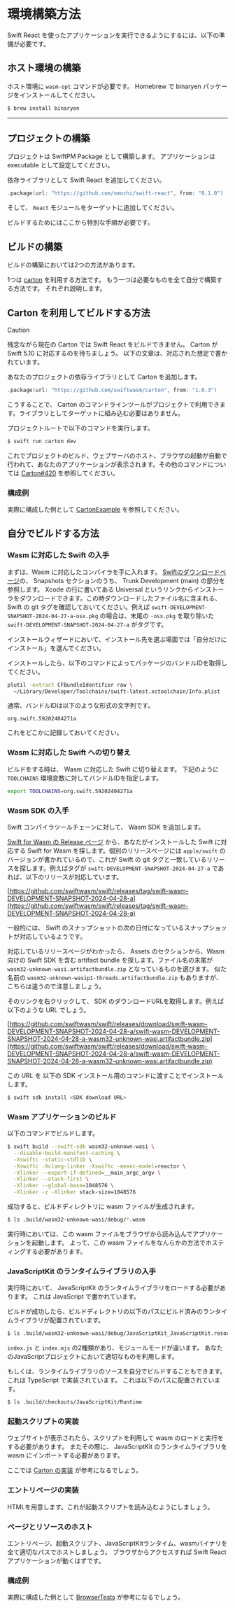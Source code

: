 # 環境構築方法

Swift React を使ったアプリケーションを実行できるようにするには、以下の準備が必要です。

## ホスト環境の構築

ホスト環境に `wasm-opt` コマンドが必要です。 Homebrew で binaryen パッケージをインストールしてください。

```sh
$ brew install binaryen
```

---

## プロジェクトの構築

プロジェクトは SwiftPM Package として構築します。
アプリケーションは executable として設定してください。

依存ライブラリとして Swift React を追加してください。

```swift
.package(url: "https://github.com/omochi/swift-react", from: "0.1.0")
```

そして、 `React` モジュールをターゲットに追加してください。

ビルドするためにはここから特別な手順が必要です。

## ビルドの構築

ビルドの構築においては2つの方法があります。

1つは [carton](https://github.com/swiftwasm/carton) を利用する方法です。
もう一つは必要なものを全て自分で構築する方法です。
それぞれ説明します。

## Carton を利用してビルドする方法

> [!CAUTION]
> 残念ながら現在の Carton では Swift React をビルドできません。
> Carton が Swift 5.10 に対応するのを待ちましょう。
> 以下の文章は、対応された想定で書かれています。

あなたのプロジェクトの依存ライブラリとして Carton を追加します。

```swift
.package(url: "https://github.com/swiftwasm/carton", from: "1.0.3")
```

こうすることで、 Carton のコマンドラインツールがプロジェクトで利用できます。ライブラリとしてターゲットに組み込む必要はありません。

プロジェクトルートで以下のコマンドを実行します。

```sh
$ swift run carton dev
```

これでプロジェクトのビルド、ウェブサーバのホスト、ブラウザの起動が自動で行われて、あなたのアプリケーションが表示されます。その他のコマンドについては [Carton#420](https://github.com/swiftwasm/carton/pull/420) を参照してください。

### 構成例

実際に構成した例として [CartonExample](../CartonExample) を参照してください。

## 自分でビルドする方法

### Wasm に対応した Swift の入手

まずは、Wasm に対応したコンパイラを手に入れます。
[Swiftのダウンロードページ](https://www.swift.org/download)の、 Snapshots セクションのうち、 Trunk Development (main) の部分を参照します。 Xcode の行に書いてある Universal というリンクからインストーラをダウンロードできます。この時ダウンロードしたファイル名に含まれる、 Swift の git タグを確認しておいてください。例えば `swift-DEVELOPMENT-SNAPSHOT-2024-04-27-a-osx.pkg` の場合は、末尾の `-osx.pkg` を取り除いた `swift-DEVELOPMENT-SNAPSHOT-2024-04-27-a` がタグです。

インストールウィザードにおいて、インストール先を選ぶ場面では「自分だけにインストール」を選んでください。

インストールしたら、以下のコマンドによってパッケージのバンドルIDを取得してください。

```sh
plutil -extract CFBundleIdentifier raw \
  ~/Library/Developer/Toolchains/swift-latest.xctoolchain/Info.plist
```

通常、バンドルIDは以下のような形式の文字列です。

```
org.swift.59202404271a
```

これをどこかに記録しておいてください。

### Wasm に対応した Swift への切り替え

ビルドをする時は、 Wasm に対応した Swift に切り替えます。
下記のように `TOOLCHAINS` 環境変数に対してバンドルIDを指定します。

```sh
export TOOLCHAINS=org.swift.59202404271a
```

### Wasm SDK の入手

Swift コンパイラツールチェーンに対して、 Wasm SDK を追加します。

[Swift for Wasm の Release ページ](https://github.com/swiftwasm/swift/releases) から、あなたがインストールした Swift に対応する Swift for Wasm を探します。個別のリリースページには `apple/swift` のバージョンが書かれているので、これが Swift の git タグと一致しているリリースを探します。例えばタグが `swift-DEVELOPMENT-SNAPSHOT-2024-04-27-a` であれば、以下のリリースが対応しています。

[https://github.com/swiftwasm/swift/releases/tag/swift-wasm-DEVELOPMENT-SNAPSHOT-2024-04-28-a](https://github.com/swiftwasm/swift/releases/tag/swift-wasm-DEVELOPMENT-SNAPSHOT-2024-04-28-a)

一般的には、 Swift のスナップショットの次の日付になっているスナップショットが対応しているようです。

対応しているリリースページがわかったら、 Assets のセクションから、Wasm 向けの Swift SDK を含む artifact bundle を探します。ファイル名の末尾が `wasm32-unknown-wasi.artifactbundle.zip` となっているものを選びます。 似た名前の `wasm32-unknown-wasip1-threads.artifactbundle.zip` もありますが、こちらは違うので注意しましょう。

そのリンクを右クリックして、 SDK のダウンロードURLを取得します。例えば以下のような URL でしょう。

[https://github.com/swiftwasm/swift/releases/download/swift-wasm-DEVELOPMENT-SNAPSHOT-2024-04-28-a/swift-wasm-DEVELOPMENT-SNAPSHOT-2024-04-28-a-wasm32-unknown-wasi.artifactbundle.zip](https://github.com/swiftwasm/swift/releases/download/swift-wasm-DEVELOPMENT-SNAPSHOT-2024-04-28-a/swift-wasm-DEVELOPMENT-SNAPSHOT-2024-04-28-a-wasm32-unknown-wasi.artifactbundle.zip)

この URL を 以下の SDK インストール用のコマンドに渡すことでインストールします。

```sh
$ swift sdk install <SDK download URL>
```

### Wasm アプリケーションのビルド

以下のコマンドでビルドします。

```sh
$ swift build --swift-sdk wasm32-unknown-wasi \
  --disable-build-manifest-caching \
  -Xswiftc -static-stdlib \
  -Xswiftc -Xclang-linker -Xswiftc -mexec-model=reactor \
  -Xlinker --export-if-defined=__main_argc_argv \
  -Xlinker --stack-first \
  -Xlinker --global-base=1048576 \
  -Xlinker -z -Xlinker stack-size=1048576
```

成功すると、ビルドディレクトリに wasm ファイルが生成されます。

```sh
$ ls .build/wasm32-unknown-wasi/debug/*.wasm
```

実行時においては、この wasm ファイルをブラウザから読み込んでアプリケーションを起動します。
よって、この wasm ファイルをなんらかの方法でホスティングする必要があります。

### JavaScriptKit のランタイムライブラリの入手

実行時において、 JavaScriptKit のランタイムライブラリをロードする必要があります。
これは JavaScript で書かれています。

ビルドが成功したら、ビルドディレクトリの以下のパスにビルド済みのランタイムライブラリが配置されています。

```sh
$ ls .build/wasm32-unknown-wasi/debug/JavaScriptKit_JavaScriptKit.resources/Runtime
```

`index.js` と `index.mjs` の2種類があり、モジュールモードが違います。
あなたのJavaScriptプロジェクトにおいて適切なものを利用します。

もしくは、ランタイムライブラリのソースを自分でビルドすることもできます。
これは TypeScript で実装されています。
これは以下のパスに配置されています。

```sh
$ ls .build/checkouts/JavaScriptKit/Runtime
```

### 起動スクリプトの実装

ウェブサイトが表示されたら、スクリプトを利用して wasm のロードと実行をする必要があります。
またその際に、 JavaScriptKit のランタイムライブラリを wasm にインポートする必要があります。

ここでは [Carton の実装](https://github.com/swiftwasm/carton/blob/main/entrypoint/bundle.ts) が参考になるでしょう。

### エントリページの実装

HTMLを用意します。これが起動スクリプトを読み込むようにしましょう。

### ページとリソースのホスト

エントリページ、起動スクリプト、JavaScriptKitランタイム、wasmバイナリを全て適切なパスでホストしましょう。
ブラウザからアクセスすれば Swift React アプリケーションが動くはずです。

### 構成例

実際に構成した例として [BrowserTests](../BrowserTests) が参考になるでしょう。
